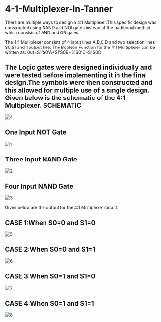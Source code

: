 # 4-1-Multiplexer-In-Tanner
There are multiple ways to design a 4:1 Multiplexer.This specific design was constructed using NAND and NOt gates instead of the traditional method which consists of AND and OR gates.

The 4:1 Multiplexer consists of 4 input lines A,B,C,D and two selection lines S0,S1 and 1 output line.
The Boolean Function for the 4:1 Multiplexer can be written as:
Out=S1'S0'A+S1'S0B+S1S0'C+S1S0D

The Logic gates were designed individually and were tested before implementing it in the final design.The symbols were then constructed and this allowed for multiple use of a single design.
Given below is the schematic of the 4:1 Multiplexer.
SCHEMATIC
--
![4](https://github.com/JAustin10/4-1-Multiplexer/assets/133579820/d4969aeb-fbc5-44d6-9110-f8245119c003)

One Input NOT Gate
--
![1](https://github.com/JAustin10/4-1-Multiplexer/assets/133579820/eb027117-d17b-43cb-bfca-0cd4f4fca3af)

Three Input NAND Gate
--
![2](https://github.com/JAustin10/4-1-Multiplexer/assets/133579820/3b5723fd-3519-4e4e-90c9-cfc432b3a2e7)

Four Input NAND Gate
--
![3](https://github.com/JAustin10/4-1-Multiplexer/assets/133579820/2d0bc436-d1e1-42b1-81a6-fbe8a86cb9ba)

Given below are the output for the 4:1 Multiplexer circuit.

CASE 1:When S0=0 and S1=0
--
![5](https://github.com/JAustin10/4-1-Multiplexer/assets/133579820/9338fb70-80be-4115-b872-71e08422e0a8)

CASE 2:When S0=0 and S1=1
--
![6](https://github.com/JAustin10/4-1-Multiplexer/assets/133579820/f57b0bc6-3cbc-4e63-b753-62139dedc967)

CASE 3:When S0=1 and S1=0
--
![7](https://github.com/JAustin10/4-1-Multiplexer/assets/133579820/75e5f762-3aef-4604-9d45-952af83a307a)

CASE 4:When S0=1 and S1=1
--
![8](https://github.com/JAustin10/4-1-Multiplexer/assets/133579820/cc9c4bc1-3a19-4608-b014-5808774875dd)


